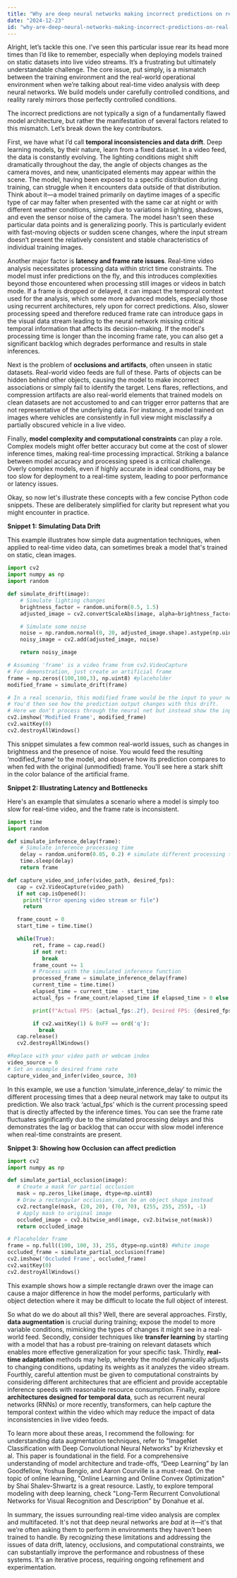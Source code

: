 ```yaml
---
title: "Why are deep neural networks making incorrect predictions on real-time video?"
date: "2024-12-23"
id: "why-are-deep-neural-networks-making-incorrect-predictions-on-real-time-video"
---
```


Alright, let’s tackle this one. I’ve seen this particular issue rear its head more times than I’d like to remember, especially when deploying models trained on static datasets into live video streams. It’s a frustrating but ultimately understandable challenge. The core issue, put simply, is a mismatch between the training environment and the real-world operational environment when we’re talking about real-time video analysis with deep neural networks. We build models under carefully controlled conditions, and reality rarely mirrors those perfectly controlled conditions.

The incorrect predictions are not typically a sign of a fundamentally flawed model architecture, but rather the manifestation of several factors related to this mismatch. Let’s break down the key contributors.

First, we have what I’d call **temporal inconsistencies and data drift**. Deep learning models, by their nature, learn from a fixed dataset. In a video feed, the data is constantly evolving. The lighting conditions might shift dramatically throughout the day, the angle of objects changes as the camera moves, and new, unanticipated elements may appear within the scene. The model, having been exposed to a specific distribution during training, can struggle when it encounters data outside of that distribution. Think about it—a model trained primarily on daytime images of a specific type of car may falter when presented with the same car at night or with different weather conditions, simply due to variations in lighting, shadows, and even the sensor noise of the camera. The model hasn't seen these particular data points and is generalizing poorly. This is particularly evident with fast-moving objects or sudden scene changes, where the input stream doesn’t present the relatively consistent and stable characteristics of individual training images.

Another major factor is **latency and frame rate issues**. Real-time video analysis necessitates processing data within strict time constraints. The model must infer predictions on the fly, and this introduces complexities beyond those encountered when processing still images or videos in batch mode. If a frame is dropped or delayed, it can impact the temporal context used for the analysis, which some more advanced models, especially those using recurrent architectures, rely upon for correct predictions. Also, slower processing speed and therefore reduced frame rate can introduce gaps in the visual data stream leading to the neural network missing critical temporal information that affects its decision-making. If the model's processing time is longer than the incoming frame rate, you can also get a significant backlog which degrades performance and results in stale inferences.

Next is the problem of **occlusions and artifacts**, often unseen in static datasets. Real-world video feeds are full of these. Parts of objects can be hidden behind other objects, causing the model to make incorrect associations or simply fail to identify the target. Lens flares, reflections, and compression artifacts are also real-world elements that trained models on clean datasets are not accustomed to and can trigger error patterns that are not representative of the underlying data. For instance, a model trained on images where vehicles are consistently in full view might misclassify a partially obscured vehicle in a live video.

Finally, **model complexity and computational constraints** can play a role. Complex models might offer better accuracy but come at the cost of slower inference times, making real-time processing impractical. Striking a balance between model accuracy and processing speed is a critical challenge. Overly complex models, even if highly accurate in ideal conditions, may be too slow for deployment to a real-time system, leading to poor performance or latency issues.

Okay, so now let's illustrate these concepts with a few concise Python code snippets. These are deliberately simplified for clarity but represent what you might encounter in practice.

**Snippet 1: Simulating Data Drift**

This example illustrates how simple data augmentation techniques, when applied to real-time video data, can sometimes break a model that's trained on static, clean images.

```python
import cv2
import numpy as np
import random

def simulate_drift(image):
    # Simulate lighting changes
    brightness_factor = random.uniform(0.5, 1.5)
    adjusted_image = cv2.convertScaleAbs(image, alpha=brightness_factor, beta=0)

    # Simulate some noise
    noise = np.random.normal(0, 20, adjusted_image.shape).astype(np.uint8)
    noisy_image = cv2.add(adjusted_image, noise)

    return noisy_image

# Assuming 'frame' is a video frame from cv2.VideoCapture
# For demonstration, just create an artificial frame
frame = np.zeros((100,100,3), np.uint8) #placeholder
modified_frame = simulate_drift(frame)

# In a real scenario, this modified frame would be the input to your neural net.
# You'd then see how the prediction output changes with this drift.
# Here we don't process through the neural net but instead show the input frame.
cv2.imshow('Modified Frame', modified_frame)
cv2.waitKey(0)
cv2.destroyAllWindows()
```
This snippet simulates a few common real-world issues, such as changes in brightness and the presence of noise. You would feed the resulting ‘modified_frame’ to the model, and observe how its prediction compares to when fed with the original (unmodified) frame. You'll see here a stark shift in the color balance of the artificial frame.

**Snippet 2: Illustrating Latency and Bottlenecks**

Here's an example that simulates a scenario where a model is simply too slow for real-time video, and the frame rate is inconsistent.

```python
import time
import random

def simulate_inference_delay(frame):
    # Simulate inference processing time
    delay = random.uniform(0.05, 0.2) # simulate different processing times
    time.sleep(delay)
    return frame

def capture_video_and_infer(video_path, desired_fps):
   cap = cv2.VideoCapture(video_path)
   if not cap.isOpened():
     print("Error opening video stream or file")
     return

   frame_count = 0
   start_time = time.time()

   while(True):
        ret, frame = cap.read()
        if not ret:
           break
        frame_count += 1
        # Process with the simulated inference function
        processed_frame = simulate_inference_delay(frame)
        current_time = time.time()
        elapsed_time = current_time - start_time
        actual_fps = frame_count/elapsed_time if elapsed_time > 0 else 0

        print(f"Actual FPS: {actual_fps:.2f}, Desired FPS: {desired_fps:.2f}")

        if cv2.waitKey(1) & 0xFF == ord('q'):
          break
   cap.release()
   cv2.destroyAllWindows()

#Replace with your video path or webcam index
video_source = 0
# Set an example desired frame rate
capture_video_and_infer(video_source, 30)

```

In this example, we use a function ‘simulate_inference_delay’ to mimic the different processing times that a deep neural network may take to output its prediction. We also track ‘actual_fps’ which is the current processing speed that is directly affected by the inference times. You can see the frame rate fluctuates significantly due to the simulated processing delays and this demonstrates the lag or backlog that can occur with slow model inference when real-time constraints are present.

**Snippet 3: Showing how Occlusion can affect prediction**

```python
import cv2
import numpy as np

def simulate_partial_occlusion(image):
   # Create a mask for partial occlusion
   mask = np.zeros_like(image, dtype=np.uint8)
   # Draw a rectangular occlusion, can be an object shape instead
   cv2.rectangle(mask, (20, 20), (70, 70), (255, 255, 255), -1)
   # Apply mask to original image
   occluded_image = cv2.bitwise_and(image, cv2.bitwise_not(mask))
   return occluded_image

# Placeholder frame
frame = np.full((100, 100, 3), 255, dtype=np.uint8) #White image
occluded_frame = simulate_partial_occlusion(frame)
cv2.imshow('Occluded Frame', occluded_frame)
cv2.waitKey(0)
cv2.destroyAllWindows()
```
This example shows how a simple rectangle drawn over the image can cause a major difference in how the model performs, particularly with object detection where it may be difficult to locate the full object of interest.

So what do we do about all this? Well, there are several approaches. Firstly, **data augmentation** is crucial during training; expose the model to more variable conditions, mimicking the types of changes it might see in a real-world feed. Secondly, consider techniques like **transfer learning** by starting with a model that has a robust pre-training on relevant datasets which enables more effective generalization for your specific task. Thirdly, **real-time adaptation** methods may help, whereby the model dynamically adjusts to changing conditions, updating its weights as it analyzes the video stream. Fourthly, careful attention must be given to computational constraints by considering different architectures that are efficient and provide acceptable inference speeds with reasonable resource consumption. Finally, explore **architectures designed for temporal data**, such as recurrent neural networks (RNNs) or more recently, transformers, can help capture the temporal context within the video which may reduce the impact of data inconsistencies in live video feeds.

To learn more about these areas, I recommend the following: for understanding data augmentation techniques, refer to "ImageNet Classification with Deep Convolutional Neural Networks" by Krizhevsky et al. This paper is foundational in the field. For a comprehensive understanding of model architecture and trade-offs, “Deep Learning” by Ian Goodfellow, Yoshua Bengio, and Aaron Courville is a must-read. On the topic of online learning, "Online Learning and Online Convex Optimization" by Shai Shalev-Shwartz is a great resource. Lastly, to explore temporal modeling with deep learning, check "Long-Term Recurrent Convolutional Networks for Visual Recognition and Description" by Donahue et al.

In summary, the issues surrounding real-time video analysis are complex and multifaceted. It's not that deep neural networks are *bad* at it—it's that we’re often asking them to perform in environments they haven't been trained to handle. By recognizing these limitations and addressing the issues of data drift, latency, occlusions, and computational constraints, we can substantially improve the performance and robustness of these systems. It's an iterative process, requiring ongoing refinement and experimentation.
